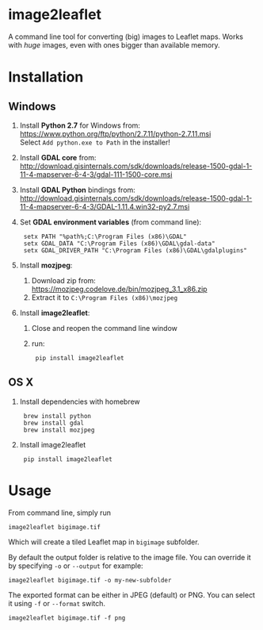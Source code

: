 # image2leaflet

A command line tool for converting (big) images to Leaflet maps. Works with _huge_ images, even with ones bigger than available memory.


# Installation

## Windows

1. Install **Python 2.7** for Windows from:  
https://www.python.org/ftp/python/2.7.11/python-2.7.11.msi  
Select `Add python.exe to Path` in the installer!  

1. Install **GDAL core** from:  
http://download.gisinternals.com/sdk/downloads/release-1500-gdal-1-11-4-mapserver-6-4-3/gdal-111-1500-core.msi

1. Install **GDAL Python** bindings from:  
http://download.gisinternals.com/sdk/downloads/release-1500-gdal-1-11-4-mapserver-6-4-3/GDAL-1.11.4.win32-py2.7.msi

1. Set **GDAL environment variables** (from command line):
 
        setx PATH "%path%;C:\Program Files (x86)\GDAL"
        setx GDAL_DATA "C:\Program Files (x86)\GDAL\gdal-data"
        setx GDAL_DRIVER_PATH "C:\Program Files (x86)\GDAL\gdalplugins"
  
1. Install **mozjpeg**:
    1. Download zip from: https://mozjpeg.codelove.de/bin/mozjpeg_3.1_x86.zip
    2. Extract it to `C:\Program Files (x86)\mozjpeg`

    
1. Install **image2leaflet**:

    1. Close and reopen the command line window
    2. run: 
        
            pip install image2leaflet
         
    
## OS X

1. Install dependencies with homebrew

        brew install python
        brew install gdal
        brew install mozjpeg
    
2. Install image2leaflet

        pip install image2leaflet
 
     
 
            
# Usage

From command line, simply run

    image2leaflet bigimage.tif
    
Which will create a tiled Leaflet map in `bigimage` subfolder. 
   
By default the output folder is relative to the image file. You can override it by specifying `-o` or `--output` for example:

    image2leaflet bigimage.tif -o my-new-subfolder
    
The exported format can be either in JPEG (default) or PNG. You can select it using `-f` or `--format` switch.

    image2leaflet bigimage.tif -f png
    
 

